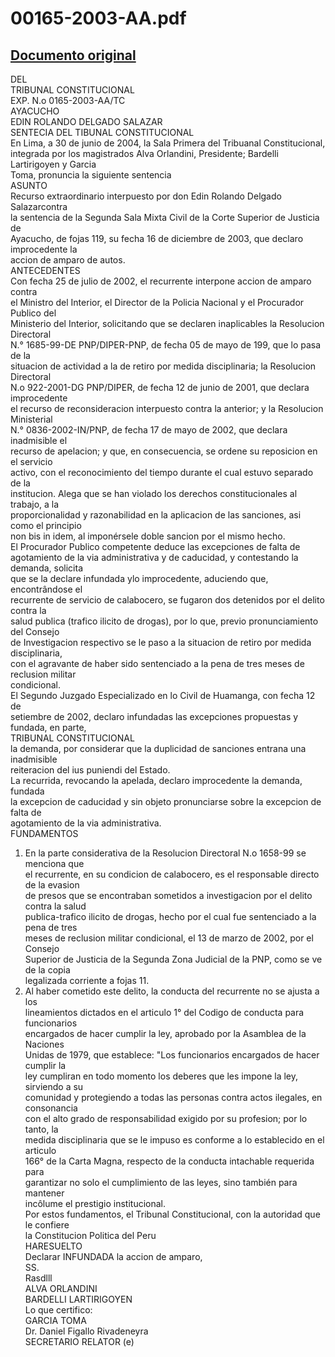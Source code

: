 
00165-2003-AA.pdf
=================
  
[Documento original](https://tc.gob.pe/jurisprudencia/2004/00165-2003-AA.pdf)  
---  
DEL  
TRIBUNAL CONSTITUCIONAL  
EXP. N.o 0165-2003-AA/TC  
AYACUCHO  
EDIN ROLANDO DELGADO SALAZAR  
SENTECIA DEL TIBUNAL CONSTITUCIONAL  
En Lima, a 30 de junio de 2004, la Sala Primera del Tribuanal Constitucional,  
integrada por los magistrados Alva Orlandini, Presidente; Bardelli Lartirigoyen y Garcia  
Toma, pronuncia la siguiente sentencia  
ASUNTO  
Recurso extraordinario interpuesto por don Edin Rolando Delgado Salazarcontra  
la sentencia de la Segunda Sala Mixta Civil de la Corte Superior de Justicia de  
Ayacucho, de fojas 119, su fecha 16 de diciembre de 2003, que declaro improcedente la  
accion de amparo de autos.  
ANTECEDENTES  
Con fecha 25 de julio de 2002, el recurrente interpone accion de amparo contra  
el Ministro del Interior, el Director de la Policia Nacional y el Procurador Publico del  
Ministerio del Interior, solicitando que se declaren inaplicables la Resolucion Directoral  
N.° 1685-99-DE PNP/DIPER-PNP, de fecha 05 de mayo de 199, que lo pasa de la  
situacion de actividad a la de retiro por medida disciplinaria; la Resolucion Directoral  
N.o 922-2001-DG PNP/DIPER, de fecha 12 de junio de 2001, que declara improcedente  
el recurso de reconsideracion interpuesto contra la anterior; y la Resolucion Ministerial  
N.° 0836-2002-IN/PNP, de fecha 17 de mayo de 2002, que declara inadmisible el  
recurso de apelacion; y que, en consecuencia, se ordene su reposicion en el servicio  
activo, con el reconocimiento del tiempo durante el cual estuvo separado de la  
institucion. Alega que se han violado los derechos constitucionales al trabajo, a la  
proporcionalidad y razonabilidad en la aplicacion de las sanciones, asi como el principio  
non bis in idem, al imponérsele doble sancion por el mismo hecho.  
El Procurador Publico competente deduce las excepciones de falta de  
agotamiento de la via administrativa y de caducidad, y contestando la demanda, solicita  
que se la declare infundada ylo improcedente, aduciendo que, encontrândose el  
recurrente de servicio de calabocero, se fugaron dos detenidos por el delito contra la  
salud publica (trafico ilicito de drogas), por lo que, previo pronunciamiento del Consejo  
de Investigacion respectivo se le paso a la situacion de retiro por medida disciplinaria,  
con el agravante de haber sido sentenciado a la pena de tres meses de reclusion militar  
condicional.  
El Segundo Juzgado Especializado en lo Civil de Huamanga, con fecha 12 de  
setiembre de 2002, declaro infundadas las excepciones propuestas y fundada, en parte,  
TRIBUNAL CONSTITUCIONAL  
la demanda, por considerar que la duplicidad de sanciones entrana una inadmisible  
reiteracion del ius puniendi del Estado.  
La recurrida, revocando la apelada, declaro improcedente la demanda, fundada  
la excepcion de caducidad y sin objeto pronunciarse sobre la excepcion de falta de  
agotamiento de la via administrativa.  
FUNDAMENTOS  
1. En la parte considerativa de la Resolucion Directoral N.o 1658-99 se menciona que  
el recurrente, en su condicion de calabocero, es el responsable directo de la evasion  
de presos que se encontraban sometidos a investigacion por el delito contra la salud  
publica-trafico ilicito de drogas, hecho por el cual fue sentenciado a la pena de tres  
meses de reclusion militar condicional, el 13 de marzo de 2002, por el Consejo  
Superior de Justicia de la Segunda Zona Judicial de la PNP, como se ve de la copia  
legalizada corriente a fojas 11.  
2. Al haber cometido este delito, la conducta del recurrente no se ajusta a los  
lineamientos dictados en el articulo 1° del Codigo de conducta para funcionarios  
encargados de hacer cumplir la ley, aprobado por la Asamblea de la Naciones  
Unidas de 1979, que establece: "Los funcionarios encargados de hacer cumplir la  
ley cumpliran en todo momento los deberes que les impone la ley, sirviendo a su  
comunidad y protegiendo a todas las personas contra actos ilegales, en consonancia  
con el alto grado de responsabilidad exigido por su profesion; por lo tanto, la  
medida disciplinaria que se le impuso es conforme a lo establecido en el articulo  
166° de la Carta Magna, respecto de la conducta intachable requerida para  
garantizar no solo el cumplimiento de las leyes, sino también para mantener  
incôlume el prestigio institucional.  
Por estos fundamentos, el Tribunal Constitucional, con la autoridad que le confiere  
la Constitucion Politica del Peru  
HARESUELTO  
Declarar INFUNDADA la accion de amparo,  
SS.  
Rasdlll  
ALVA ORLANDINI  
BARDELLI LARTIRIGOYEN  
Lo que certifico:  
GARCIA TOMA  
Dr. Daniel Figallo Rivadeneyra  
SECRETARIO RELATOR (e)